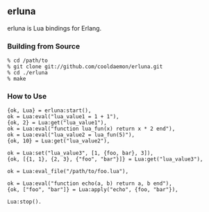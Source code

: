 ## erluna
erluna is Lua bindings for Erlang.

### Building from Source
    % cd /path/to
    % git clone git://github.com/cooldaemon/erluna.git
    % cd ./erluna
    % make

### How to Use
    {ok, Lua} = erluna:start(),
    ok = Lua:eval("lua_value1 = 1 + 1"),
    {ok, 2} = Lua:get("lua_value1"),
    ok = Lua:eval("function lua_fun(x) return x * 2 end"),
    ok = Lua:eval("lua_value2 = lua_fun(5)"),
    {ok, 10} = Lua:get("lua_value2"),

    ok = Lua:set("lua_value3", [1, {foo, bar}, 3]),
    {ok, [{1, 1}, {2, 3}, {"foo", "bar"}]} = Lua:get("lua_value3"),

    ok = Lua:eval_file("/path/to/foo.lua"),

    ok = Lua:eval("function echo(a, b) return a, b end"),
    {ok, ["foo", "bar"]} = Lua:apply("echo", {foo, "bar"}),

    Lua:stop().

